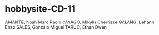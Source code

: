 # hobbysite-CD-11
AMANTE, Noah Marc Paolo 
CAYAGO, Mikylla Cherrizse 
GALANG, Lehann Enzo
SALES, Gonzalo Miguel
TARUC, Ethan Owen
